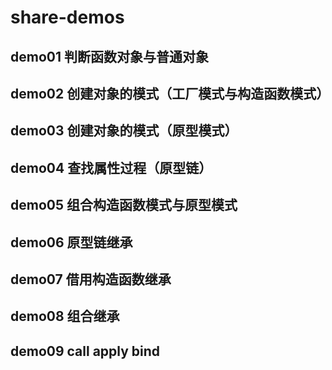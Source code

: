 # share-demos
 ## demo01 判断函数对象与普通对象
 ## demo02 创建对象的模式（工厂模式与构造函数模式）
 ## demo03 创建对象的模式（原型模式）
 ## demo04 查找属性过程（原型链）
 ## demo05 组合构造函数模式与原型模式
 ## demo06 原型链继承
 ## demo07 借用构造函数继承
 ## demo08 组合继承
 ## demo09 call apply bind